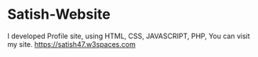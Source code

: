 # Satish-Website
I developed Profile  site, using HTML, CSS, JAVASCRIPT, PHP, You can visit my site. https://satish47.w3spaces.com 
